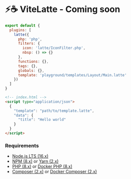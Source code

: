 # ⚡️☕ ViteLatte - Coming soon

```js
export default {
  plugins: [
    latte({
      php: 'php',
      filters: {
        icon: 'latte/IconFilter.php',
        nbsp: () => {}
      },
      functions: {},
      tags: {},
      globals: {},
      template: 'playground/templates/Layout/Main.latte'
    })
  ]
}
```

```html
<!-- index.html -->
<script type="application/json">
  {
    "template": "path/to/template.latte",
    "data": {
      "title": "Hello world"
    }
  }
</script>
```

### Requirements

- [Node.js LTS (16.x)](https://nodejs.org/en/download/)
- [NPM (8.x)](https://www.npmjs.com/package/npm) or [Yarn (2.x)](https://yarnpkg.com/)
- [PHP (8.x)](https://www.php.net/) or [Docker PHP (8.x)](https://hub.docker.com/_/php)
- [Composer (2.x)](https://getcomposer.org/) or [Docker Composer (2.x)](https://hub.docker.com/_/composer)
